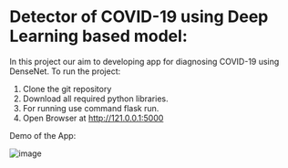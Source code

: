 # Detector of COVID-19 using Deep Learning based model:
In this project our aim to developing app for diagnosing COVID-19 using DenseNet.
 To run the project:
   1. Clone the git repository
   2. Download all required python libraries.
   3. For running use command flask run.
   4. Open Browser at  http://121.0.0.1:5000

Demo of the App:

![image](https://user-images.githubusercontent.com/94836612/206301162-5b306cce-06b3-4eba-9bdb-dd4c4b1b6b6e.png)

